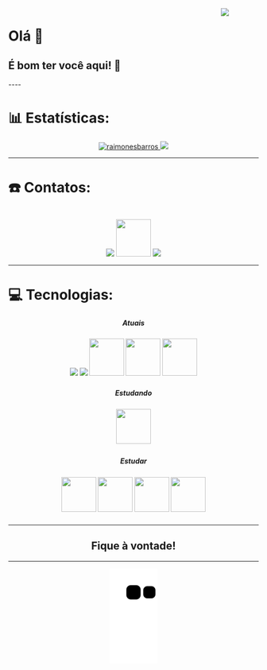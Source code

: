 <img align="right" width="15%" controls autoplay src="https://user-images.githubusercontent.com/104095836/214920922-ddaa4182-6a41-48bd-82a3-0f6171fa5d15.png"/>
<h1>Olá 👋</h1>
<h2>É bom ter você aqui! 🤝</h2>
<!--
<h3>Eu sou o Raimones 🙋‍♂‍, profissional do comércio, entusiasta de tecnologia 🤖, em transição de carreira 🚀.</h3>
<h4>Autodidata por necessidade, sem certificados ou cursos profissionalizantes pagos, possuo conhecimentos na área de Tecnologia da informação. Montagem e manutenção    de computadores, Hardwares e Softwares e no momento focado em Desenvolvimento e Programação.</h4>
-->
----

<h1> 📊 Estatísticas: </h1>
<div align="center">
  <a href="https://github.com/raimonesbarros">
  <img height="150em" src="https://github-readme-streak-stats.herokuapp.com/?user=raimonesbarros&layout=compact&langs_count=7&theme=dark" alt="raimonesbarros" />
  <img height="150em" src="https://github-readme-stats-sigma-five.vercel.app/api/top-langs/?username=raimonesbarros&layout=compact&langs_count=7&theme=dark">
  </a>
</div>

----

<h1> ☎️ Contatos: </h1>
<br>
<div align="center">
  <a href="https://www.linkedin.com/in/raimones-barros-b6577492/" target="_blank">
    <img src="https://icongr.am/devicon/linkedin-original.svg?size=70&color=currentColor"/></a>
  <a href = "mailto:raimonesrsb@gmail.com" target="_blank">
    <img width="70px" height="75px" src="https://cdn-icons-png.flaticon.com/512/5968/5968534.png" target="_blank"></a>
  <a href="https://www.instagram.com/silvabarross/" target="_blank">
    <img width="70px" src="https://cdn-icons-png.flaticon.com/512/2111/2111463.png" target="_blank"></a>
</div>

----

<h1> 💻 Tecnologias: </h1>
  
<div align="center">

<h5> Atuais <h5>
<div align="center">
  <img width="70px" src="https://icongr.am/devicon/html5-original.svg?size=70&color=currentColor">
  <img width="70px" src="https://icongr.am/devicon/css3-original.svg?size=70&color=currentColor">
  <img width="70px" height="75px" src="https://getbootstrap.com/docs/5.3/assets/brand/bootstrap-logo-shadow.png">
  <img width="70px" height="75px" src="https://icongr.am/devicon/git-original.svg?size=70&color=currentColor">
  <img width="70px" height="75px" src="https://icongr.am/devicon/github-original.svg?size=70&color=ffffff">
  
  
</div>

<h5> Estudando <h5>
<div align="center">
  <img width="70px" height="70px" src="https://icongr.am/devicon/javascript-original.svg?size=70&color=currentColor">
</div>

<h5> Estudar <h5>
<div align="center">
  <img width="70px" height="70px" src="https://icongr.am/devicon/react-original.svg?size=70&color=currentColor">
  <img width="70px" height="70px" src="https://icongr.am/devicon/nodejs-original.svg?size=70&color=currentColor">
  <img width="70px" height="70px" src="https://icongr.am/devicon/mysql-original.svg?size=70&color=currentColor">
  <img width="70px" height="70px" src="https://icongr.am/devicon/postgresql-original.svg?size=70&color=currentColor">
</div>

</div>
  
----
  
<h2 align="center">Fique à vontade!</h2>
  
----

<div align="center">
  
  ![Snake animation](https://github.com/raimonesbarros/raimonesbarros/blob/output/github-contribution-grid-snake.svg)

</div>
